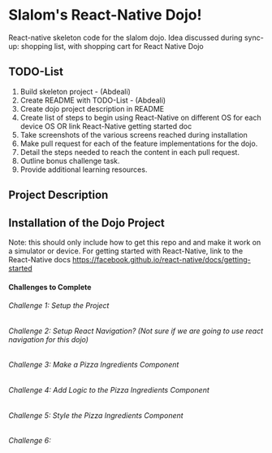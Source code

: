 # Slalom's React-Native Dojo!
React-native skeleton code for the slalom dojo. Idea discussed during sync-up: shopping list, with shopping cart for React Native Dojo

## TODO-List

1. Build skeleton project - (Abdeali)
2. Create README with TODO-List - (Abdeali)
3. Create dojo project description in README
4. Create list of steps to begin using React-Native on different OS for each device OS OR link React-Native getting started doc
5. Take screenshots of the various screens reached during installation
6. Make pull request for each of the feature implementations for the dojo.
7. Detail the steps needed to reach the content in each pull request.
8. Outline bonus challenge task.
9. Provide additional learning resources.

## Project Description

## Installation of the Dojo Project

Note: this should only include how to get this repo and and make it work on a simulator or device. For getting started with React-Native, link to the React-Native docs https://facebook.github.io/react-native/docs/getting-started

#### Challenges to Complete

###### Challenge 1: Setup the Project

###### Challenge 2: Setup React Navigation? (Not sure if we are going to use react navigation for this dojo)

###### Challenge 3: Make a Pizza Ingredients Component

###### Challenge 4: Add Logic to the Pizza Ingredients Component

###### Challenge 5: Style the Pizza Ingredients Component

###### Challenge 6: 
